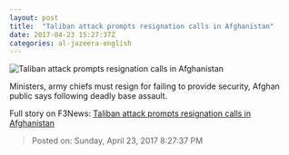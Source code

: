 ```yaml
---
layout: post
title:  "Taliban attack prompts resignation calls in Afghanistan"
date: 2017-04-23 15:27:37Z
categories: al-jazeera-english
---
```


![Taliban attack prompts resignation calls in Afghanistan](http://www.aljazeera.com/mritems/Images/2017/4/23/62ad2eb7ba5c449d9c8ab401c1c381b0_18.jpg)

Ministers, army chiefs must resign for failing to provide security, Afghan public says following deadly base assault.


Full story on F3News: [Taliban attack prompts resignation calls in Afghanistan](http://www.f3nws.com/n/XJXayE)

> Posted on: Sunday, April 23, 2017 8:27:37 PM
